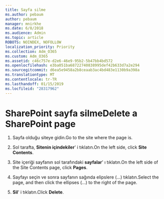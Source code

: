 ```yaml
---
title: Sayfa silme
ms.author: pebaum
author: pebaum
manager: mnirkhe
ms.date: 6/8/2018
ms.audience: Admin
ms.topic: article
ROBOTS: NOINDEX, NOFOLLOW
localization_priority: Priority
ms.collection: Adm_O365
ms.custom: Adm_O365
ms.assetid: c46c757e-d2e6-46e9-95b2-5b47bb4bd572
ms.openlocfilehash: e3ba051ba68722740838995def42b633d7a2e294
ms.sourcegitcommit: d6ea5e9458a2b8ceaab3ac4bd483e1130b9a398a
ms.translationtype: MT
ms.contentlocale: tr-TR
ms.lasthandoff: 01/15/2019
ms.locfileid: "28317962"
---
```

# <a name="delete-a-sharepoint-page"></a><span data-ttu-id="fc300-102">SharePoint sayfa silme</span><span class="sxs-lookup"><span data-stu-id="fc300-102">Delete a SharePoint page</span></span>

1. <span data-ttu-id="fc300-103">Sayfa olduğu siteye gidin.</span><span class="sxs-lookup"><span data-stu-id="fc300-103">Go to the site where the page is.</span></span>
    
2. <span data-ttu-id="fc300-104">Sol tarafta, **Sitenin içindekiler**' i tıklatın.</span><span class="sxs-lookup"><span data-stu-id="fc300-104">On the left side, click **Site Contents**.</span></span>
    
3. <span data-ttu-id="fc300-105">Site içeriği sayfanın sol tarafındaki **sayfalar**' ı tıklatın.</span><span class="sxs-lookup"><span data-stu-id="fc300-105">On the left side of the Site Contents page, click **Pages**.</span></span>
    
4. <span data-ttu-id="fc300-106">Sayfayı seçin ve sonra sayfanın sağında elipslere (...) tıklatın.</span><span class="sxs-lookup"><span data-stu-id="fc300-106">Select the page, and then click the ellipses (...) to the right of the page.</span></span>
    
5. <span data-ttu-id="fc300-107">**Sil**' i tıklatın.</span><span class="sxs-lookup"><span data-stu-id="fc300-107">Click **Delete**.</span></span>
    

